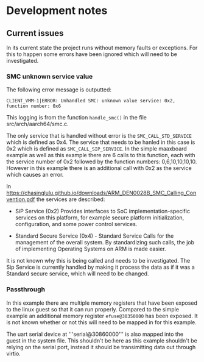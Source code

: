 # Development notes

## Current issues

In its current state the project runs without memory faults or exceptions. For this to happen some errors have been ignored which will need to be investigated.

### SMC unknown service value

The following error message is outputted:

```CLIENT_VMM-1|ERROR: Unhandled SMC: unknown value service: 0x2, function number: 0x6```

This logging is from the function ```handle_smc()``` in the file src/arch/aarch64/smc.c.

The only service that is handled without error is the ```SMC_CALL_STD_SERVICE``` which is defined as 0x4. The service that needs to be hanled in this case is 0x2 which is defined as ```SMC_CALL_SIP_SERVICE```. In the simple maaxboard example as well as this example there are 6 calls to this function, each with the service number of 0x2 followed by the function numbers: 0,6,10,10,10,10. However in this example there is an additional call with 0x2 as the service which causes an error. 

In https://chasinglulu.github.io/downloads/ARM_DEN0028B_SMC_Calling_Convention.pdf the services are described:

* SiP Service (0x2) Provides interfaces to SoC implementation-specific services on this platform, for
example secure platform initialization, configuration, and some power control
services.

* Standard Secure Service (0x4) -  Standard Service Calls for the management of the overall system. By standardizing
such calls, the job of implementing Operating Systems on ARM is made easier.

It is not known why this is being called and needs to be investigated. The Sip Service is currently handled by making it process the data as if it was a Standard secure service, which will need to be changed.

### Passthrough

In this example there are multiple memory registers that have been exposed to the linux guest so that it can run properly. Compared to the simple example an additional memory register ```efuse@30350000``` has been exposed. It is not known whether or not this will need to be mapped in for this example.

The uart serial device at '''serial@30860000''' is also mapped into the guest in the system file. This shouldn't be here as this example shouldn't be relying on the serial port, instead it should be transimitting data out through virtio.



